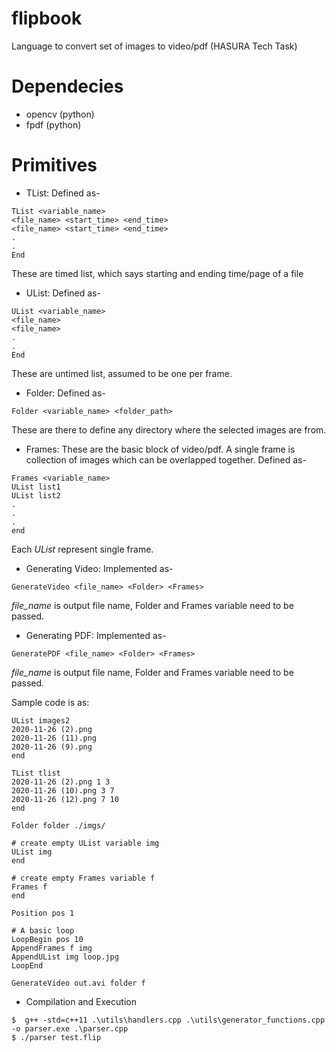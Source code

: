 # flipbook
Language to convert set of images to video/pdf (HASURA Tech Task)

# Dependecies
* opencv (python)
* fpdf (python)

# Primitives
* TList: Defined as-
```
TList <variable_name>
<file_name> <start_time> <end_time>
<file_name> <start_time> <end_time>
.
.
End
```
These are timed list, which says starting and ending time/page of a file

* UList: Defined as-
```
UList <variable_name>
<file_name>
<file_name>
.
.
End
```
These are untimed list, assumed to be one per frame.

* Folder: Defined as-
```
Folder <variable_name> <folder_path>
```
These are there to define any directory where the selected images are from.

* Frames: These are the basic block of video/pdf. A single frame is collection of images which can be overlapped together. Defined as-
```
Frames <variable_name>
UList list1
UList list2
.
.
.
end
```
Each *UList* represent single frame.

* Generating Video: Implemented as-
```
GenerateVideo <file_name> <Folder> <Frames>
```
*file_name* is output file name, Folder and Frames variable need to be passed.

* Generating PDF: Implemented as-
```
GeneratePDF <file_name> <Folder> <Frames>
```
*file_name* is output file name, Folder and Frames variable need to be passed.

Sample code is as:
```
UList images2
2020-11-26 (2).png
2020-11-26 (11).png
2020-11-26 (9).png
end

TList tlist
2020-11-26 (2).png 1 3
2020-11-26 (10).png 3 7
2020-11-26 (12).png 7 10
end

Folder folder ./imgs/

# create empty UList variable img
UList img
end

# create empty Frames variable f
Frames f
end

Position pos 1

# A basic loop
LoopBegin pos 10
AppendFrames f img
AppendUList img loop.jpg
LoopEnd

GenerateVideo out.avi folder f
```
* Compilation and Execution
```
$  g++ -std=c++11 .\utils\handlers.cpp .\utils\generator_functions.cpp -o parser.exe .\parser.cpp
$ ./parser test.flip
```